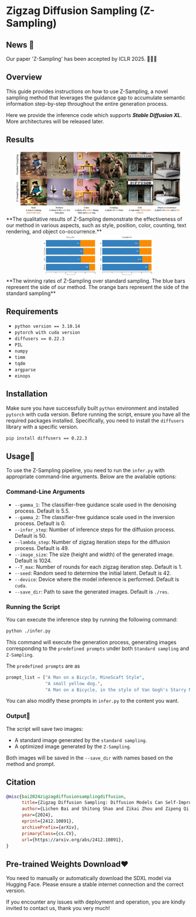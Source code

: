 # Zigzag Diffusion Sampling (Z-Sampling)

## News 🚀️

Our paper 'Z-Sampling' has been accepted by ICLR 2025. 🎉🌸🎉

## Overview

This guide provides instructions on how to use Z-Sampling, a novel sampling method that leverages the guidance gap to accumulate semantic information step-by-step throughout the entire generation process.

Here we provide the inference code which supports ***Stable Diffusion XL***. More architectures will be released later.

## Results

<div align="center">
  <img src="./res/showcase.jpg" width=90%/>
</div>
**The qualitative results of Z-Sampling demonstrate the effectiveness of our method in various aspects, such as style, position, color, counting, text rendering, and object co-occurrence.**

<div align="center">
  <img src="./res/winning_rate.jpg" width=60%/>
</div>
**The winning rates of Z-Sampling over standard sampling. The blue bars represent the side of our method. The orange bars represent the side of the standard sampling**

## Requirements

- `python version == 3.10.14`
- `pytorch with cuda version`
- `diffusers == 0.22.3`
- `PIL`
- `numpy`
- `timm`
- `tqdm`
- `argparse`
- `einops`

## Installation

Make sure you have successfully built `python` environment and installed `pytorch` with cuda version. Before running the script, ensure you have all the required packages installed. Specifically, you need to install the `diffusers` library with a specific version.

```bash
pip install diffusers == 0.22.3
```

## Usage👀️ 

To use the Z-Sampling pipeline, you need to run the `infer.py` with appropriate command-line arguments. Below are the available options:

### Command-Line Arguments

- `--gamma_1`: The classifier-free guidance scale used in the denoising process. Default is 5.5.
- `--gamma_2`: The classifier-free guidance scale used in the inversion process. Default is 0.
- `--infer_step`: Number of inference steps for the diffusion process. Default is 50.
- `--lambda_step`: Number of zigzag iteration steps for the diffusion process. Default is 49.
- `--image_size`: The size (height and width) of the generated image.  Default is 1024.
- `--T_max`: Number of rounds for each zigzag iteration step. Default is 1.
- `--seed`: Random seed to determine the initial latent. Default is 42.
- `--device`: Device where the model inference is performed. Default is `cuda`.
- `--save_dir`: Path to save the generated images. Default is `./res`.

### Running the Script

You can execute the inference step by running the following command:
```bash
python ./infer.py
```
This command will execute the generation process, generating images corresponding to the `predefined prompts` under both `Standard sampling` and `Z-Sampling`.

The `predefined prompts` are as
```python
prompt_list = ["A Man on a Bicycle, MineScaft Style", 
               "A small yellow dog.",
               "A Man on a Bicycle, in the style of Van Gogh's Starry Night."]
```
You can also modify these prompts in `infer.py` to the content you want.


### Output🎉️ 

The script will save two images:

- A standard image generated by the `standard sampling`.
- A optimized image generated by the `Z-Sampling`.

Both images will be saved in the `--save_dir` with names based on the method and prompt.

## Citation

```bibtex
@misc{bai2024zigzagdiffusionsamplingdiffusion,
      title={Zigzag Diffusion Sampling: Diffusion Models Can Self-Improve via Self-Reflection}, 
      author={Lichen Bai and Shitong Shao and Zikai Zhou and Zipeng Qi and Zhiqiang Xu and Haoyi Xiong and Zeke Xie},
      year={2024},
      eprint={2412.10891},
      archivePrefix={arXiv},
      primaryClass={cs.CV},
      url={https://arxiv.org/abs/2412.10891}, 
}
```

## Pre-trained Weights Download❤️

You need to manually or automatically download the SDXL model via Hugging Face. Please ensure a stable internet connection and the correct version.

If you encounter any issues with deployment and operation, you are kindly invited to contact us, thank you very much!
